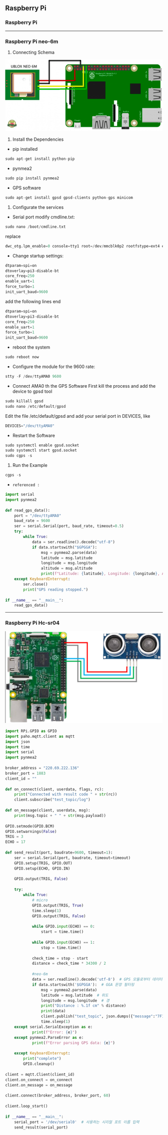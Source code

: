 ## Raspberry Pi

### Raspberry Pi

---

### Raspberry Pi neo-6m

1. Connecting Schema

![Alt text](image-1.png)

1. Install the Dependencies

- pip installed

```python
sudo apt-get install python-pip
```

- pynmea2

```python
sudo pip install pynmea2
```

- GPS software

```python
sudo apt-get install gpsd gpsd-clients python-gps minicom
```

1. Configurate the services

- Serial port modify cmdline.txt:

```python
sudo nano /boot/cmdline.txt
```

replace

```python
dwc_otg.lpm_enable=0 console=tty1 root=/dev/mmcblk0p2 rootfstype=ext4 elevator=deadline fsck.repair=yes rootwait quiet splash plymouth.ignore-serial-consoles
```

- Change startup settings:

```python
dtparam=spi=on
dtoverlay=pi3-disable-bt
core_freq=250
enable_uart=1
force_turbo=1
init_uart_baud=9600
```

add the following lines end

```python
dtparam=spi=on
dtoverlay=pi3-disable-bt
core_freq=250
enable_uart=1
force_turbo=1
init_uart_baud=9600
```

- reboot the system

```python
sudo reboot now
```

- Configure the module for the 9600 rate:

```python
stty -F /dev/ttyAMA0 9600
```

- Connect AMA0 th the GPS Software First kill the process and add the device to gpsd tool

```python
sudo killall gpsd
sudo nano /etc/default/gpsd
```

Edit the file /etc/default/gpsd and add your serial port in DEVICES, like

```python
DEVICES="/dev/ttyAMA0"
```

- Restart the Software

```python
sudo systemctl enable gpsd.socket
sudo systemctl start gpsd.socket
sudo cgps -s
```

1. Run the Example

```python
cgps -s
```

- `referenced :`

[](https://github.com/FranzTscharf/Python-NEO-6M-GPS-Raspberry-Pi/blob/master/readme.md)

```python
import serial
import pynmea2

def read_gps_data():
    port = "/dev/ttyAMA0"
    baud_rate = 9600
    ser = serial.Serial(port, baud_rate, timeout=0.5)
    try:
        while True:
            data = ser.readline().decode("utf-8")
            if data.startswith("$GPGGA"):
                msg = pynmea2.parse(data)
                latitude = msg.latitude
                longitude = msg.longitude
                altitude = msg.altitude
                print(f"Latitude: {latitude}, Longitude: {longitude}, Altitude: {altitude} meters")
    except KeyboardInterrupt:
        ser.close()
        print("GPS reading stopped.")

if __name__ == "__main__":
    read_gps_data()
```

---

### Raspberry Pi Hc-sr04

![Alt text](image-2.png)

```python
import RPi.GPIO as GPIO
import paho.mqtt.client as mqtt
import json
import time
import serial
import pynmea2

broker_address = "220.69.222.136"
broker_port = 1883
client_id = ""

def on_connect(client, userdata, flags, rc):
    print("Connected with result code " + str(rc))
    client.subscribe("test_topic/log")

def on_message(client, userdata, msg):
    print(msg.topic + " " + str(msg.payload))

GPIO.setmode(GPIO.BCM)
GPIO.setwarnings(False)
TRIG = 3
ECHO = 17

def send_result(port, baudrate=9600, timeout=1):
    ser = serial.Serial(port, baudrate, timeout=timeout)
    GPIO.setup(TRIG, GPIO.OUT)
    GPIO.setup(ECHO, GPIO.IN)

    GPIO.output(TRIG, False)

    try:
        while True:
            # micro
            GPIO.output(TRIG, True)
            time.sleep(1)
            GPIO.output(TRIG, False)

            while GPIO.input(ECHO) == 0:
                start = time.time()

            while GPIO.input(ECHO) == 1:
                stop = time.time()

            check_time = stop - start
            distance = check_time * 34300 / 2

            #neo-6m
            data = ser.readline().decode('utf-8')  # GPS 모듈로부터 데이터 읽기
            if data.startswith('$GPGGA'):  # GGA 문장 필터링
                msg = pynmea2.parse(data)
                latitude = msg.latitude  # 위도
                longitude = msg.longitude  # 경
                print("Distance : %.1f cm" % distance)
                print(data)
                client.publish("test_topic", json.dumps({"message":"7F10011001202023072113125700%.8f%.7f09500001%1.f007E"%(latitude,longitude,distance) }))
                time.sleep(1)
    except serial.SerialException as e:
            print(f"Error: {e}")
    except pynmea2.ParseError as e:
            print(f"Error parsing GPS data: {e}")

    except KeyboardInterrupt:
        print("complete")
        GPIO.cleanup()

client = mqtt.Client(client_id)
client.on_connect = on_connect
client.on_message = on_message

client.connect(broker_address, broker_port, 60)

client.loop_start()

if __name__ == "__main__":
    serial_port = '/dev/serial0'  # 사용하는 시리얼 포트 이름 입력
    send_result(serial_port)
```
